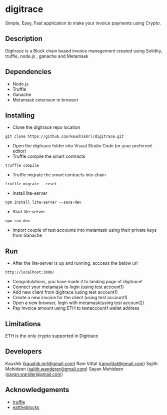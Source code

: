 # digitrace
Simple, Easy, Fast application to make your invoice payments using Crypto.

## Description
Digitrace is a Block chain based invoice management created using  Solidity, truffle, node.js , ganache and Metamask

## Dependencies
* Node.js
* Truffle
* Ganache
* Metamask extension in browser

## Installing

* Clone the digitrace repo location
```
git clone https://github.com/kaushikmrl/digitrace.git
```
* Open the digitrace folder into Visual Studio Code (or your preferred editor)
* Truffle compile the smart contracts 
```
truffle compile
```
* Truffle migrate the smart contracts into chain
```
truffle migrate --reset
```
* Install lite-server
```
npm install lite-server --save-dev
```
* Start lite-server
```
npm run dev
```
* Import couple of test accounts into metamask using their private keys from Ganache 

## Run
* After the lite-server is up and running, acccess the below url
```
http://localhost:3000/
```
* Congratulations, you have made it to landing page of digitrace!
* Connect your metamask to login (using test account1)
* Add new client from digitrace (using test account1)
* Create a new invoice for the client (using test account1) 
* Open a new browser, login with metamask(using test account2)
* Pay Invoice amount using ETH to testaccount1 wallet address

## Limitations
ETH is the only crypto supported in Digitrace

## Developers
Kaushik (kaushik.mrl@gmail.com)
Ram Vittal (ramvittal@gmail.com)
Sajith Mohideen (sajith.wanderer@gmail.com)
Sayan Mohideen (sayan.wander@gmail.com)

## Acknowledgements
* [truffle](https://trufflesuite.com/tutorial/)
* [eattheblocks](https://github.com/jklepatch/eattheblocks)



